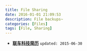```yaml
---
title: File Sharing
date: 2016-01-01 21:09:53
description: File backups~
categories: [Files]
tags: [File, Sharing]
---
```



* [**联车科技简历**](mycv.pdf)
    `updated: 2015-06-30`
